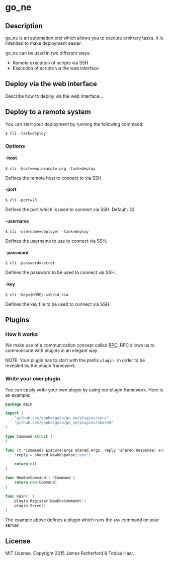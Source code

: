 # go_ne

## Description

go_ne is an automation tool which allows you to execute arbitrary tasks. It is intended
to make deployment easier.

go_ne can be used in two different ways:
* Remote execution of scripts via SSH
* Execution of scripts via the web interface

## Deploy via the web interface

Describe how to deploy via the web interface...

## Deploy to a remote system

You can start your deployment by running the following command:

```
$ cli -task=deploy
```

### Options

#### -host

```
$ cli -host=www.example.org -task=deploy
```

Defines the remote host to connect to via SSH.

#### -port

```
$ cli -port=23
```

Defines the port which is used to connect via SSH. Default: 22

#### -username

```
$ cli -username=deployer -task=deploy
```

Defines the username to use to connect via SSH.

#### -password

```
$ cli -password=secret
```

Defines the password to be used to connect via SSH.

#### -key

```
$ cli -key=$HOME/.ssh/id_rsa
```

Defines the key file to be used to connect via SSH.

## Plugins

### How it works

We make use of a communication concept called [RPC](http://en.wikipedia.org/wiki/Remote_procedure_call). RPC allows
us to communicate with plugins in an elegant way.

NOTE: Your plugin has to start with the prefix `plugin-` in order to be revealed by the plugin framework.

### Write your own plugin

You can easily write your own plugin by using our plugin framework. Here is an example:

```go
package main

import (
	"github.com/gophergala/go_ne/plugins/core"
	"github.com/gophergala/go_ne/plugins/shared"
)

type Command struct {
}

func (t *Command) Execute(args shared.Args, reply *shared.Response) error {
	*reply = shared.NewResponse("env")

	return nil
}

func NewEnvCommand() *Command {
	return new(Command)
}

func main() {
	plugin.Register(NewEnvCommand())
	plugin.Serve()
}
```

The example above defines a plugin which runs the `env` command on your server.

## License

MIT License. Copyright 2015 James Rutherford & Tobias Haar.

